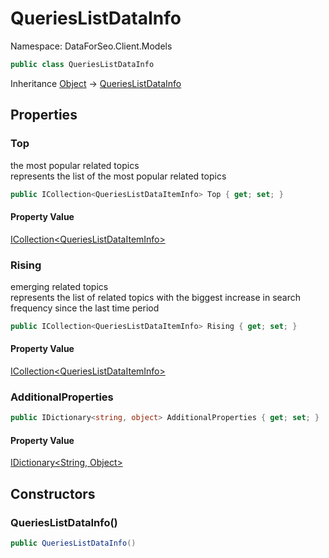 # QueriesListDataInfo

Namespace: DataForSeo.Client.Models

```csharp
public class QueriesListDataInfo
```

Inheritance [Object](https://docs.microsoft.com/en-us/dotnet/api/system.object) → [QueriesListDataInfo](./dataforseo.client.models.querieslistdatainfo.md)

## Properties

### **Top**

the most popular related topics
 <br>represents the list of the most popular related topics

```csharp
public ICollection<QueriesListDataItemInfo> Top { get; set; }
```

#### Property Value

[ICollection&lt;QueriesListDataItemInfo&gt;](./dataforseo.client.models.querieslistdataiteminfo.md)<br>

### **Rising**

emerging related topics
 <br>represents the list of related topics with the biggest increase in search frequency since the last time period

```csharp
public ICollection<QueriesListDataItemInfo> Rising { get; set; }
```

#### Property Value

[ICollection&lt;QueriesListDataItemInfo&gt;](./dataforseo.client.models.querieslistdataiteminfo.md)<br>

### **AdditionalProperties**

```csharp
public IDictionary<string, object> AdditionalProperties { get; set; }
```

#### Property Value

[IDictionary&lt;String, Object&gt;](https://docs.microsoft.com/en-us/dotnet/api/system.collections.generic.idictionary-2)<br>

## Constructors

### **QueriesListDataInfo()**

```csharp
public QueriesListDataInfo()
```
